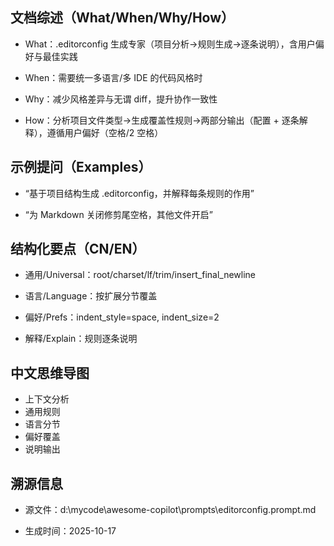 ## 文档综述（What/When/Why/How）

- What：.editorconfig 生成专家（项目分析→规则生成→逐条说明），含用户偏好与最佳实践

- When：需要统一多语言/多 IDE 的代码风格时

- Why：减少风格差异与无谓 diff，提升协作一致性

- How：分析项目文件类型→生成覆盖性规则→两部分输出（配置 + 逐条解释），遵循用户偏好（空格/2 空格）

## 示例提问（Examples）

- “基于项目结构生成 .editorconfig，并解释每条规则的作用”

- “为 Markdown 关闭修剪尾空格，其他文件开启”

## 结构化要点（CN/EN）

- 通用/Universal：root/charset/lf/trim/insert_final_newline

- 语言/Language：按扩展分节覆盖

- 偏好/Prefs：indent_style=space, indent_size=2

- 解释/Explain：规则逐条说明

## 中文思维导图

- 上下文分析
- 通用规则
- 语言分节
- 偏好覆盖
- 说明输出

## 溯源信息

- 源文件：d:\mycode\awesome-copilot\prompts\editorconfig.prompt.md

- 生成时间：2025-10-17
